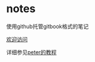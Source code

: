 # notes
使用github托管gitbook格式的笔记

[欢迎访问](https://chiahaolu.github.io/backstagenotes/)

详细参见[peter的教程](http://www.haoduoshipin.com/v/231.html)
